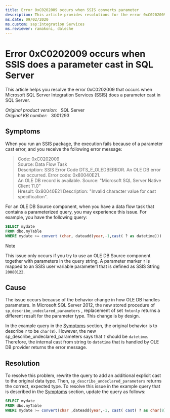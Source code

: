 ```yaml
---
title: Error 0xC0202009 occurs when SSIS converts parameter
description: This article provides resolutions for the error 0xC0202009 that occurs when SSIS does a parameter cast in SQL Server.
ms.date: 09/02/2020
ms.custom: sap:Integration Services
ms.reviewer: ramakoni, daleche
---
```

# Error 0xC0202009 occurs when SSIS does a parameter cast in SQL Server

This article helps you resolve the error 0xC0202009 that occurs when Microsoft SQL Server Integration Services (SSIS) does a parameter cast in SQL Server.

_Original product version:_ &nbsp; SQL Server  
_Original KB number:_ &nbsp; 3001293

## Symptoms

When you run an SSIS package, the execution fails because of a parameter cast error, and you receive the following error message:

> Code: 0xC0202009  
Source: Data Flow Task  
Description: SSIS Error Code DTS_E_OLEDBERROR. An OLE DB error has occurred. Error code: 0x80040E21.  
An OLE DB record is available. Source: "Microsoft SQL Server Native Client 11.0"  
Hresult: 0x80040E21 Description: "Invalid character value for cast specification".

For an OLE DB Source component, when you have a data flow task that contains a parameterized query, you may experience this issue. For example, you have the following query:

```sql
SELECT mydate
FROM dbo.myTable
WHERE mydate >= convert (char, dateadd(year,-1,cast( ? as datetime)))
```

> [!NOTE]
> This issue only occurs if you try to use an OLE DB Source component together with parameters in the query string. A parameter marker `?` is mapped to an SSIS user variable parameter1 that is defined as SSIS String `20080122`.

## Cause

The issue occurs because of the behavior change in how OLE DB handles parameters. In Microsoft SQL Server 2012, the new stored procedure of `sp_describe_undeclared_parameters` , replacement of set `fmtonly` returns a different result for the parameter type. This change is by design.

In the example query in the [Symptoms](#symptoms) section, the original behavior is to describe `?` to be `char(8)`. However, the new sp_describe_undeclared_parameters says that `?` should be `datetime`. Therefore, the internal cast from string to `datetime` that is handled by OLE DB provider returns the error message.

## Resolution

To resolve this problem, rewrite the query to add an additional explicit cast to the original data type. Then, `sp_describe_undeclared_parameters` returns the correct, expected type. To resolve this issue in the example query that is described in the [Symptoms](#symptoms) section, update the query as follows:

```sql
SELECT mydate
FROM dbo.myTable
WHERE mydate >= convert(char ,dateadd(year,-1, cast( cast( ? as char(8)) as datetime)))
```
